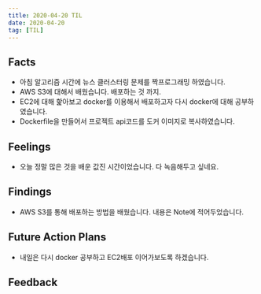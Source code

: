 ```yaml
---
title: 2020-04-20 TIL
date: 2020-04-20
tag: [TIL]
---
```


## Facts

- 아침 알고리즘 시간에 뉴스 클러스터링 문제를 짝프로그래밍 하였습니다.
- AWS S3에 대해서 배웠습니다. 배포하는 것 까지.
- EC2에 대해 핥아보고 docker를 이용해서 배포하고자 다시 docker에 대해 공부하였습니다.
- Dockerfile을 만들어서 프로젝트 api코드를 도커 이미지로 복사하였습니다.

## Feelings

- 오늘 정말 많은 것을 배운 값진 시간이었습니다. 다 녹음해두고 싶네요.

## Findings

- AWS S3를 통해 배포하는 방법을 배웠습니다. 내용은 Note에 적어두었습니다.

## Future Action Plans

- 내일은 다시 docker 공부하고 EC2배포 이어가보도록 하겠습니다.

## Feedback
